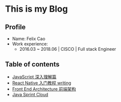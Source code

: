 # This is my Blog

## Profile
- Name: Felix Cao
- Work experience:
    - 2016.03 ~ 2018.06 | CISCO | Full stack Engineer

## Table of contents

- [JavaScript 深入理解篇](https://github.com/felix-cao/Blog/blob/master/JavaScript.md)
- [React Native 入门教程 writing](https://github.com/felix-cao/Blog/blob/master/react-native-tutorial.md)
- [Front End Architecture 前端架构](https://github.com/felix-cao/Blog/blob/master/architecture-front-end.md)
- [Java Sprint Cloud](https://github.com/felix-cao/Blog/blob/master/sprint-cloud.md)
